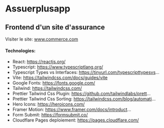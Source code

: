 # Assuerplusapp
## Frontend d'un site d'assurance
Visiter le site:
<a href="https://assuerplusapp.pages.dev/">www.commerce.com</a>

#### Technologies:
- React: https://reactjs.org/
- Typescript: https://www.typescriptlang.org/
- Typescript Types vs Interfaces: https://tinyurl.com/typescripttypesvs...
- Vite: https://tailwindcss.com/docs/guides/vite
- Google Fonts: https://fonts.google.com/
- Tailwind: https://tailwindcss.com/
- Prettier Tailwind Css Plugin: https://github.com/tailwindlabs/prett...
- Prettier Tailwind Css Sorting: https://tailwindcss.com/blog/automati...
- Hero Icons: https://heroicons.com/
- Framer Motion: https://www.framer.com/docs/introduct...
- Form Submit: https://formsubmit.co/
- Cloudflare Pages deploiement: https://pages.cloudflare.com/ 


